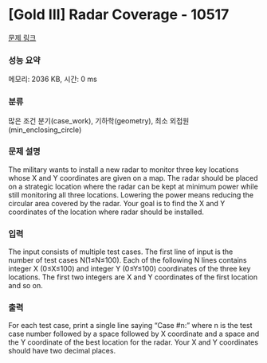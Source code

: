 # [Gold III] Radar Coverage - 10517 

[문제 링크](https://www.acmicpc.net/problem/10517) 

### 성능 요약

메모리: 2036 KB, 시간: 0 ms

### 분류

많은 조건 분기(case_work), 기하학(geometry), 최소 외접원(min_enclosing_circle)

### 문제 설명

<p>The military wants to install a new radar to monitor three key locations whose X and Y coordinates are given on a map. The radar should be placed on a strategic location where the radar can be kept at minimum power while still monitoring all three locations. Lowering the power means reducing the circular area covered by the radar. Your goal is to find the X and Y coordinates of the location where radar should be installed.</p>

### 입력 

 <p>The input consists of multiple test cases. The first line of input is the number of test cases N(1≤N≤100). Each of the following N lines contains integer X (0≤X≤100) and integer Y (0≤Y≤100) coordinates of the three key locations. The first two integers are X and Y coordinates of the first location and so on.</p>

### 출력 

 <p>For each test case, print a single line saying “Case #n:” where n is the test case number followed by a space followed by X coordinate and a space and the Y coordinate of the best location for the radar. Your X and Y coordinates should have two decimal places.</p>

